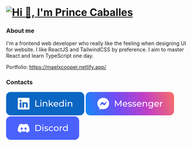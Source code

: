 # [![Hi 👋, I'm Prince Caballes](https://i.imgur.com/PmiUIue.png)](https://maelxcooper.netlify.app/)

### About me

I'm a frontend web developer who really like the feeling when designing UI for website. I like ReactJS and TailwindCSS by preference. I aim to master React and learn TypeScript one day.


Portfolio: https://maelxcooper.netlify.app/


### Contacts

[![LinkedIn](https://raw.githubusercontent.com/MinecraftJohn/MinecraftJohn/d0be74117a626d1101a10ec1ecde811d0362ae6e/assets/svg/linkedin.svg)](https://www.linkedin.com/in/johnnapoles/)
[![Messenger](https://raw.githubusercontent.com/MinecraftJohn/MinecraftJohn/0b7814e44ddd80c4105d8d3c98edba4f90d62f34/assets/svg/messenger.svg)](http://m.me/minecraft.john72)
[![Discord](https://raw.githubusercontent.com/MinecraftJohn/MinecraftJohn/d0be74117a626d1101a10ec1ecde811d0362ae6e/assets/svg/discord.svg)](http://discordapp.com/users/3437)